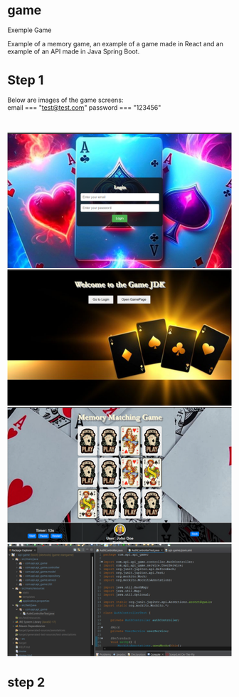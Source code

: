 # game

Exemple Game

Example of a memory game, an example of a game made in React and an example of an API made in Java Spring Boot.

# Step 1

Below are images of the game screens:
</br>
email === "test@test.com"
password === "123456"

</br> 
</br> 
 <img src="https://github.com/sovanderlei/game/blob/main/imagens/logoPage.png"   
alt="Minha Figura">
</br> 
 <img src="https://github.com/sovanderlei/game/blob/main/imagens/homePage.png"   
alt="Minha Figura">
</br> 
 <img src="https://github.com/sovanderlei/game/blob/main/imagens/gamePage.png"   
alt="Minha Figura">
</br>  
 <img src="https://github.com/sovanderlei/game/blob/main/imagens/apiJavaSpringBoot.png"   
alt="Minha Figura">
</br>

# step 2

</br> 
</br> 
</br>
